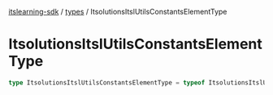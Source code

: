 [itslearning-sdk](../../modules.md) / [types](../index.md) / ItsolutionsItslUtilsConstantsElementType

# ItsolutionsItslUtilsConstantsElementType

```ts
type ItsolutionsItslUtilsConstantsElementType = typeof ItsolutionsItslUtilsConstantsElementType[keyof typeof ItsolutionsItslUtilsConstantsElementType];
```
